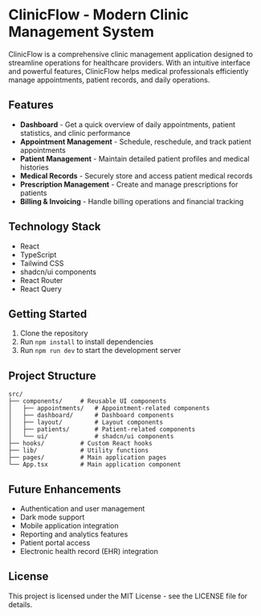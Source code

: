 
# ClinicFlow - Modern Clinic Management System

ClinicFlow is a comprehensive clinic management application designed to streamline operations for healthcare providers. With an intuitive interface and powerful features, ClinicFlow helps medical professionals efficiently manage appointments, patient records, and daily operations.

## Features

- **Dashboard** - Get a quick overview of daily appointments, patient statistics, and clinic performance
- **Appointment Management** - Schedule, reschedule, and track patient appointments
- **Patient Management** - Maintain detailed patient profiles and medical histories
- **Medical Records** - Securely store and access patient medical records
- **Prescription Management** - Create and manage prescriptions for patients
- **Billing & Invoicing** - Handle billing operations and financial tracking

## Technology Stack

- React
- TypeScript
- Tailwind CSS
- shadcn/ui components
- React Router
- React Query

## Getting Started

1. Clone the repository
2. Run `npm install` to install dependencies
3. Run `npm run dev` to start the development server

## Project Structure

```
src/
├── components/     # Reusable UI components
│   ├── appointments/   # Appointment-related components
│   ├── dashboard/      # Dashboard components
│   ├── layout/         # Layout components
│   ├── patients/       # Patient-related components
│   └── ui/             # shadcn/ui components
├── hooks/          # Custom React hooks
├── lib/            # Utility functions
├── pages/          # Main application pages
└── App.tsx         # Main application component
```

## Future Enhancements

- Authentication and user management
- Dark mode support
- Mobile application integration
- Reporting and analytics features
- Patient portal access
- Electronic health record (EHR) integration

## License

This project is licensed under the MIT License - see the LICENSE file for details.
